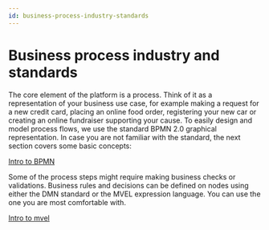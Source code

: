 ```yaml
---
id: business-process-industry-standards
---
```


# Business process industry and standards

The core element of the platform is a process. Think of it as a representation of your business use case, for example making a request for a new credit card, placing an online food order, registering your new car or creating an online fundraiser supporting your cause. 
To easily design and model process flows, we use the standard BPMN 2.0 graphical representation. In case you are not familiar with the standard, the next section covers some basic concepts:

[Intro to BPMN](../business-process-industry-standards/intro-to-bpmn/intro-to-bpmn.md)

Some of the process steps might require making business checks or validations. Business rules and decisions can be defined on nodes using either the DMN standard or the MVEL expression language. You can use the one you are most comfortable with.

[Intro to mvel](./intro-to-mvel.md)
